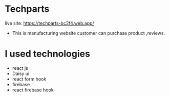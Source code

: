 # Techparts
live site: https://techparts-bc2f4.web.app/

* This is manufacturing website customer can purchase product ,reviews.

# I used technologies
* react js
* Daisy ui
* react form hook
* firebase
* react firebase hook



